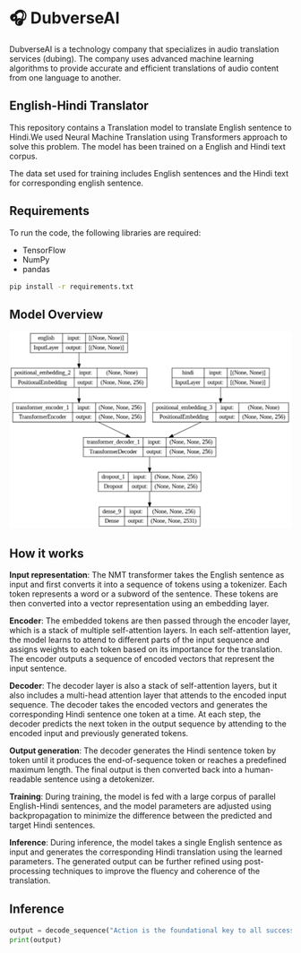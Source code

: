 
# 🎧 DubverseAI

DubverseAI is a technology company that specializes in audio translation services (dubing). The company uses advanced machine learning algorithms to provide accurate and efficient translations of audio content from one language to another.

## English-Hindi Translator
This repository contains a Translation model to translate English sentence to Hindi.We used Neural Machine Translation using Transformers approach to solve this problem. The model has been trained on a English and Hindi text corpus.

The data set used for training includes English sentences and the Hindi text for corresponding english sentence.

## Requirements
To run the code, the following libraries are required:
- TensorFlow
- NumPy
- pandas

```bash
pip install -r requirements.txt
```

## Model Overview 
<img src="https://github.com/SRDdev/DubverseAI/blob/97391e08e7b3f11b2751ad9f02b2c261f019190c/translator.png">

## How it works
**Input representation**: The NMT transformer takes the English sentence as input and first converts it into a sequence of tokens using a tokenizer. Each token represents a word or a subword of the sentence. These tokens are then converted into a vector representation using an embedding layer.

**Encoder**: The embedded tokens are then passed through the encoder layer, which is a stack of multiple self-attention layers. In each self-attention layer, the model learns to attend to different parts of the input sequence and assigns weights to each token based on its importance for the translation. The encoder outputs a sequence of encoded vectors that represent the input sentence.

**Decoder**: The decoder layer is also a stack of self-attention layers, but it also includes a multi-head attention layer that attends to the encoded input sequence. The decoder takes the encoded vectors and generates the corresponding Hindi sentence one token at a time. At each step, the decoder predicts the next token in the output sequence by attending to the encoded input and previously generated tokens.

**Output generation**: The decoder generates the Hindi sentence token by token until it produces the end-of-sequence token or reaches a predefined maximum length. The final output is then converted back into a human-readable sentence using a detokenizer.

**Training**: During training, the model is fed with a large corpus of parallel English-Hindi sentences, and the model parameters are adjusted using backpropagation to minimize the difference between the predicted and target Hindi sentences.

**Inference**: During inference, the model takes a single English sentence as input and generates the corresponding Hindi translation using the learned parameters. The generated output can be further refined using post-processing techniques to improve the fluency and coherence of the translation.

## Inference
```python 
output = decode_sequence("Action is the foundational key to all success.")
print(output)
```


